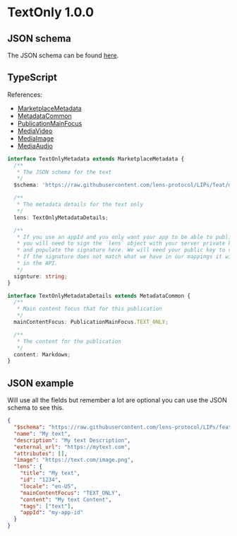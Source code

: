# TextOnly 1.0.0

## JSON schema

The JSON schema can be found [here](./schema.json).

## TypeScript

References:

- [MarketplaceMetadata](../../shared-ts-interfaces/marketplace-metadata.ts)
- [MetadataCommon](../../shared-ts-interfaces/metadata-common.ts)
- [PublicationMainFocus](../../shared-ts-interfaces/publication-main-focus.ts)
- [MediaVideo](../../shared-ts-interfaces/media/media-video.ts)
- [MediaImage](../../shared-ts-interfaces/media/media-image.ts)
- [MediaAudio](../../shared-ts-interfaces/media/media-audio.ts)

```ts
interface TextOnlyMetadata extends MarketplaceMetadata {
  /**
   * The JSON schema for the text
   */
  $schema: 'https://raw.githubusercontent.com/lens-protocol/LIPs/feat/metadata-standards/lens-metadata-standards/publication/text-only/1.0.0/schema.json';

  /**
   * The metadata details for the text only
   */
  lens: TextOnlyMetadataDetails;

  /**
   * If you use an appId and you only want your app to be able to publish under it,
   * you will need to sign the `lens` object with your server private key
   * and populate the signature here. We will need your public key to verify this.
   * If the signature does not match what we have in our mappings it will not be surfaced
   * in the API.
   */
  signture: string;
}

interface TextOnlyMetadataDetails extends MetadataCommon {
  /**
   * Main content focus that for this publication
   */
  mainContentFocus: PublicationMainFocus.TEXT_ONLY;

  /**
   * The content for the publication
   */
  content: Markdown;
}
```

## JSON example

Will use all the fields but remember a lot are optional you can use the JSON schema to see this.

```json
{
  "$schema": "https://raw.githubusercontent.com/lens-protocol/LIPs/feat/metadata-standards/lens-metadata-standards/publication/text-only/1.0.0/schema.json",
  "name": "My text",
  "description": "My text Description",
  "external_url": "https://mytext.com",
  "attributes": [],
  "image": "https://text.com/image.png",
  "lens": {
    "title": "My text",
    "id": "1234",
    "locale": "en-US",
    "mainContentFocus": "TEXT_ONLY",
    "content": "My text Content",
    "tags": ["text"],
    "appId": "my-app-id"
  }
}
```

